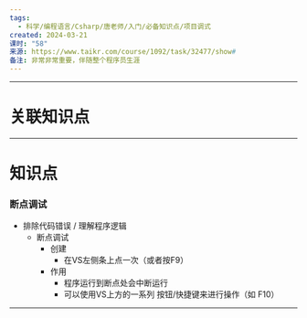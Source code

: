 ```yaml
---
tags:
  - 科学/编程语言/Csharp/唐老师/入门/必备知识点/项目调式
created: 2024-03-21
课时: "58"
来源: https://www.taikr.com/course/1092/task/32477/show#
备注: 非常非常重要，伴随整个程序员生涯
---
```


---
# 关联知识点



---
# 知识点

### 断点调试

- 排除代码错误 / 理解程序逻辑
	- 断点调试
		- 创建
			- 在VS左侧条上点一次（或者按F9）
		- 作用
			- 程序运行到断点处会中断运行
			- 可以使用VS上方的一系列 按钮/快捷键来进行操作（如 F10）

---


